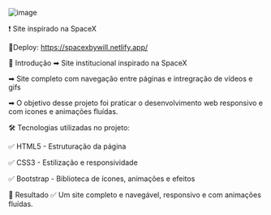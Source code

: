 ![image](https://github.com/user-attachments/assets/80393a43-51bd-4d3d-8317-d07eabf46ab5)

❗ Site inspirado na SpaceX

🚀Deploy: https://spacexbywill.netlify.app/

📑 Introdução
➡ Site institucional inspirado na SpaceX

➡ Site completo com navegação entre páginas e intregração de vídeos e gifs

➡ O objetivo desse projeto foi praticar o desenvolvimento web responsivo e com icones e animações fluídas.

🛠 Tecnologias utilizadas no projeto:

✅ HTML5 - Estruturação da página 

✅ CSS3 - Estilização e responsividade

✅ Bootstrap - Biblioteca de ícones, animações e efeitos 

🎯 Resultado
✅ Um site completo e navegável, responsivo e com animações fluídas.
